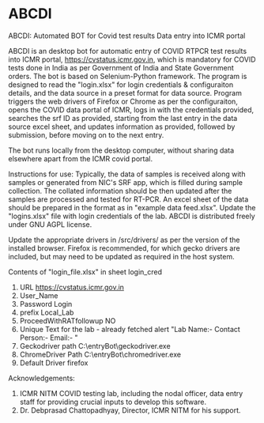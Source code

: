 # ABCDI
ABCDI: Automated BOT for Covid test results Data entry into ICMR portal

ABCDI is an desktop bot for automatic entry of COVID RTPCR test results into ICMR portal, https://cvstatus.icmr.gov.in, which is mandatory for COVID tests done in India as per Government of India and State Government orders. The bot is based on Selenium-Python framework. The program is designed to read the "login.xlsx" for login credentials & configuraiton details, and the data source in a preset format for data source. Program triggers the web drivers of Firefox or Chrome as per the configuraiton, opens the COVID data portal of ICMR, logs in with the credentials provided, searches the srf ID as provided, starting from the last entry in the data source excel sheet, and updates information as provided, followed by submission, before moving on to the next entry. 

The bot runs locally from the desktop computer, without sharing data elsewhere apart from the ICMR covid portal. 

Instructions for use:
Typically, the data of samples is received along with samples or generated from NIC's SRF app, which is filled during sample collection.
The collated information should be then updated after the samples are processed and tested for RT-PCR.
An excel sheet of the data should be prepared in the format as in "example data feed.xlsx".
Update the "logins.xlsx" file with login credentials of the lab. 
ABCDI is distributed freely under GNU AGPL license.

Update the appropriate drivers in /src/drivers/ as per the version of the installed browser. Firefox is recommended, for which gecko drivers are included, but may need to be updated as required in the host system.

Contents of "login_file.xlsx" in sheet login_cred
1. URL	https://cvstatus.icmr.gov.in
2. User_Name
3. Password	Login
4. prefix	Local_Lab
5. ProceedWithRATfollowup	NO
6. Unique Text for the lab - already fetched alert	"Lab Name:- Contact Person:- Email:- "
7. Geckodriver path	C:\\entryBot\\geckodriver.exe
8. ChromeDriver Path	C:\\entryBot\\chromedriver.exe
9. Default Driver	firefox



Acknowledgements:
1. ICMR NITM COVID testing lab, including the nodal officer, data entry staff for providing crucial inputs to develop this software.
2. Dr. Debprasad Chattopadhyay, Director, ICMR NITM for his support.

